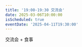 ```yaml
---
title: '19:00-19:30 交流会'
date: 2025-03-06T10:00:00
isScheduled: true
eventDate: '2025-04-11T19:30:00'
---
```


交流会 + 食事
